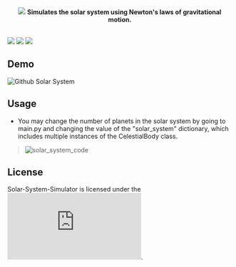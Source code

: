 <div align="center">
<img src="https://user-images.githubusercontent.com/49791407/186054817-eafde350-7d1c-4bef-9ea4-9d9cf99cb190.png">
<b>Simulates the solar system using Newton's laws of gravitational motion.</b>
</div>

<br>

![](https://img.shields.io/badge/Python-3776AB?style=flat&logo=python&logoColor=blue&color=white) 
![](https://img.shields.io/tokei/lines/github/AJM432/Solar-System-Simulator) 
![](https://img.shields.io/github/repo-size/AJM432/Solar-System-Simulator?style=flat)

## Demo
![Github Solar System](https://user-images.githubusercontent.com/49791407/165391132-9058ea45-daa2-44e1-a6b0-a1174996bfec.gif)

## Usage
- You may change the number of planets in the solar system by going to main.py and changing the value of the "solar_system" dictionary, which includes multiple instances of the CelestialBody class.

> ![solar_system_code](https://user-images.githubusercontent.com/49791407/186056636-ba9aed7f-7195-4770-8eeb-30bf46d81664.svg)



## License

Solar-System-Simulator is licensed under the ![MIT license](https://github.com/AJM432/Solar-System-Simulator/blob/main/LICENSE.md).